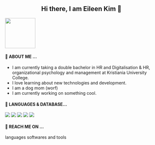 <h2 align=center>Hi there, I am Eileen Kim 🎀 </h2>
<img src= "https://github.com/eileenkim-0/eileenkim-0/assets/158452147/f47c9a3c-d939-415f-8d85-e3c181e6ec94" height= "100px">


<h4 align=left> 🩷 ABOUT ME ... </h4>

- I am currently taking a double bachelor in HR and Digitalisation & HR, organizational psychology and management at Kristiania University College.
- I love learning about new technologies and development.
- I am a dog mom (worf)
- I am currently working on something cool.


<h4 align=left> 🩷 LANGUAGES & DATABASE... </h4>
<img src= "https://img.shields.io/badge/MySQL-005C84?style=for-the-badge&logo=mysql&logoColor=white"> <img src="https://img.shields.io/badge/Visual_Studio_Code-0078D4?style=for-the-badge&logo=visual%20studio%20code&logoColor=white"> <img src="https://img.shields.io/badge/HTML5-E34F26?style=for-the-badge&logo=html5&logoColor=white"> <img src="https://img.shields.io/badge/css3-%231572B6.svg?style=for-the-badge&logo=css3&logoColor=white>


<h4 align=left> 🩷 SOFTWARES, ADOBE AND TOOLS ... </h4>
<img src="https://img.shields.io/badge/Adobe%20Photoshop-31A8FF?style=for-the-badge&logo=Adobe%20Photoshop&logoColor=black"> <img src="https://img.shields.io/badge/Canva-%2300C4CC.svg?&style=for-the-badge&logo=Canva&logoColor=white"> 


<h4 align=left> 🩷 REACH ME ON ... </h4>



languages
softwares and tools

